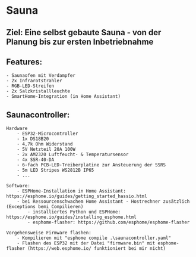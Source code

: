 # Sauna

## Ziel: Eine selbst gebaute Sauna - von der Planung bis zur ersten Inbetriebnahme

## Features:
    - Saunaofen mit Verdampfer
    - 2x Infrarotstrahler
    - RGB-LED-Streifen
    - 2x Salzkristallleuchte
    - SmartHome-Integration (in Home Assistant)

## Saunacontroller:
    Hardware
        - ESP32-Microcontroller
        - 1x DS18B20
        - 4,7k Ohm Widerstand
        - 5V Netzteil 20A 100W
        - 2x AM2320 Luftfeucht- & Temperatursensor
        - 4x SSR-40-DA
        - 6-fach PCB-LED-Treiberplatine zur Ansteuerung der SSRS
        - 5m LED Stripes WS2812B IP65
        - ...

    Software:
        - ESPHome-Installation in Home Assistant: https://esphome.io/guides/getting_started_hassio.html
        - bei Ressourcenschwachem Home Assistant - Hostrechner zusätzlich (Exceptions bemi Compilieren)
            - installiertes Python und ESPHome: https://esphome.io/guides/installing_esphome.html
            - esphome-flasher: https://github.com/esphome/esphome-flasher

    Vorgehensweise Firmware flashen:
        - Kompilieren mit "esphome compile .\saunacontroller.yaml"
        - Flashen des ESP32 mit der Datei "firmware.bin" mit esphome-flasher (https://web.esphome.io/ funktioniert bei mir nicht)

